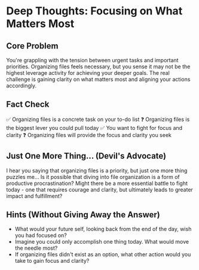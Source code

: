 # Deep Thoughts: Focusing on What Matters Most

## Core Problem
You're grappling with the tension between urgent tasks and important priorities. Organizing files feels necessary, but you sense it may not be the highest leverage activity for achieving your deeper goals. The real challenge is gaining clarity on what matters most and aligning your actions accordingly.

## Fact Check
✅ Organizing files is a concrete task on your to-do list
❓ Organizing files is the biggest lever you could pull today
✅ You want to fight for focus and clarity
❓ Organizing files will provide the focus and clarity you seek

## Just One More Thing... (Devil's Advocate)
I hear you saying that organizing files is a priority, but just one more thing puzzles me... Is it possible that diving into file organization is a form of productive procrastination? Might there be a more essential battle to fight today - one that requires courage and clarity, but ultimately leads to greater impact and fulfillment?

## Hints (Without Giving Away the Answer)
- What would your future self, looking back from the end of the day, wish you had focused on?
- Imagine you could only accomplish one thing today. What would move the needle most?
- If organizing files didn't exist as an option, what other action would you take to gain focus and clarity?